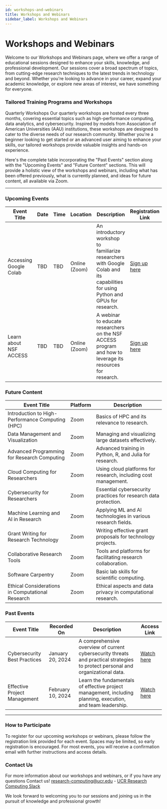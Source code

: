 ```yaml
---
id: workshops-and-webinars
title: Workshops and Webinars  
sidebar_label: Workshops and Webinars
---
```


# Workshops and Webinars
Welcome to our Workshops and Webinars page, where we offer a range of educational sessions designed to enhance your skills, knowledge, and professional development. Our sessions cover a broad spectrum of topics, from cutting-edge research techniques to the latest trends in technology and beyond. Whether you're looking to advance in your career, expand your academic knowledge, or explore new areas of interest, we have something for everyone.

### Tailored Training Programs and Workshops
Quarterly Workshops
Our quarterly workshops are hosted every three months, covering essential topics such as high-performance computing, data analytics, and cybersecurity. Inspired by models from Association of American Universities (AAU) institutions, these workshops are designed to cater to the diverse needs of our research community. Whether you're a beginner looking to get started or an advanced user aiming to enhance your skills, our tailored workshops provide valuable insights and hands-on experience.

Here's the complete table incorporating the "Past Events" section along with the "Upcoming Events" and "Future Content" sections. This will provide a holistic view of the workshops and webinars, including what has been offered previously, what is currently planned, and ideas for future content, all available via Zoom.

---

### Upcoming Events

| Event Title               | Date       | Time         | Location       | Description                                                                                                 | Registration Link |
|---------------------------|------------|--------------|----------------|-------------------------------------------------------------------------------------------------------------|-------------------|
| Accessing Google Colab    | TBD        | TBD          | Online (Zoom)  | An introductory workshop to familiarize researchers with Google Colab and its capabilities for using Python and GPUs for research. | [Sign up here](#) |
| Learn about NSF ACCESS    | TBD        | TBD          | Online (Zoom)  | A webinar to educate researchers on the NSF ACCESS program and how to leverage its resources for research.  | [Sign up here](#) |

### Future Content

| Event Title                                 | Platform | Description                                                                                                  |
|---------------------------------------------|----------|--------------------------------------------------------------------------------------------------------------|
| Introduction to High-Performance Computing (HPC) | Zoom     | Basics of HPC and its relevance to research.                                                                 |
| Data Management and Visualization           | Zoom     | Managing and visualizing large datasets effectively.                                                         |
| Advanced Programming for Research Computing | Zoom     | Advanced training in Python, R, and Julia for research.                                                      |
| Cloud Computing for Researchers             | Zoom     | Using cloud platforms for research, including cost management.                                               |
| Cybersecurity for Researchers               | Zoom     | Essential cybersecurity practices for research data protection.                                              |
| Machine Learning and AI in Research         | Zoom     | Applying ML and AI technologies in various research fields.                                                  |
| Grant Writing for Research Technology       | Zoom     | Writing effective grant proposals for technology projects.                                                   |
| Collaborative Research Tools                | Zoom     | Tools and platforms for facilitating research collaboration.                                                 |
| Software Carpentry                          | Zoom     | Basic lab skills for scientific computing.                                                                   |
| Ethical Considerations in Computational Research | Zoom     | Ethical aspects and data privacy in computational research.                                                  |

### Past Events

| Event Title                   | Recorded On  | Description                                                                                           | Access Link       |
|-------------------------------|--------------|-------------------------------------------------------------------------------------------------------|-------------------|
| Cybersecurity Best Practices  | January 20, 2024 | A comprehensive overview of current cybersecurity threats and practical strategies to protect personal and organizational data. | [Watch here](#) |
| Effective Project Management  | February 10, 2024 | Learn the fundamentals of effective project management, including planning, execution, and team leadership. | [Watch here](#) |

---

### How to Participate
To register for our upcoming workshops or webinars, please follow the registration link provided for each event. Spaces may be limited, so early registration is encouraged. For most events, you will receive a confirmation email with further instructions and access details.

### Contact Us
For more information about our workshops and webinars, or if you have any questions Contact us!
[research-computing@ucr.edu](mailto:research-computing@ucr.edu) - [UCR Research Computing Slack](https://ucr-research-compute.slack.com/)

We look forward to welcoming you to our sessions and joining us in the pursuit of knowledge and professional growth!